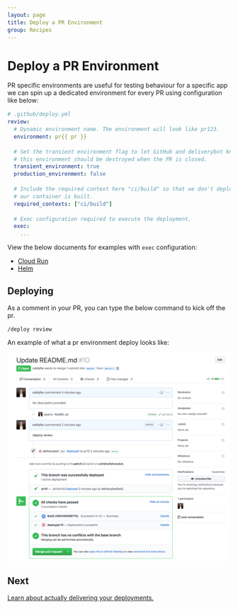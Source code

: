 ```yaml
---
layout: page
title: Deploy a PR Environment
group: Recipes
---
```


# Deploy a PR Environment

PR specific environments are useful for testing behaviour for a specific app
we can spin up a dedicated environment for every PR using configuration like
below:

```yaml
# .github/deploy.yml
review:
  # Dynamic environment name. The environment will look like pr123.
  environment: pr{{ pr }}

  # Set the transient environment flag to let GitHub and deliverybot know that
  # this environment should be destroyed when the PR is closed.
  transient_environment: true
  production_environment: false

  # Include the required context here "ci/build" so that we don't deploy before
  # our container is built.
  required_contexts: ["ci/build"]

  # Exec configuration required to execute the deployment.
  exec:
    ...
```

View the below documents for examples with `exec` configuration:

- [Cloud Run](/docs/executors/cloud-run)
- [Helm](/docs/executors/helm)


## Deploying

As a comment in your PR, you can type the below command to kick off the pr.

    /deploy review

An example of what a pr environment deploy looks like:

![Deploy on pr environments](/assets/images/pr-deploy.png)

## Next

[Learn about actually delivering your deployments.](/docs/executors)
